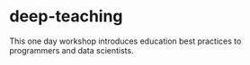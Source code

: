 # deep-teaching
This one day workshop introduces education best practices to programmers and data scientists.
